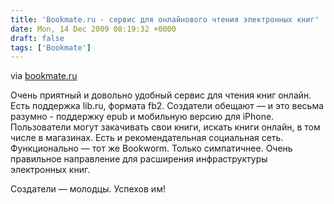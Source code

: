 ```yaml
---
title: 'Bookmate.ru - сервис для онлайнового чтения электронных книг'
date: Mon, 14 Dec 2009 08:19:32 +0000
draft: false
tags: ['Bookmate']
---
```


via [bookmate.ru](http://www.bookmate.ru/)

Очень приятный и довольно удобный сервис для чтения книг онлайн. Есть поддержка lib.ru, формата fb2. Создатели обещают — и это весьма разумно - поддержку epub и мобильную версию для iPhone. Пользователи могут закачивать свои книги, искать книги онлайн, в том числе в магазинах. Есть и рекомендательная социальная сеть.  
Функционально — тот же Bookworm. Только симпатичнее. Очень правильное направление для расширения инфраструктуры электронных книг.

Создатели — молодцы. Успехов им!